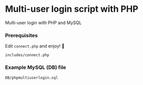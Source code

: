 # Multi-user login script with PHP
Multi-user login with PHP and MySQL

### Prerequisites

Edit `connect.php` and enjoy! 🙂

```
includes/connect.php
```

### Example MySQL (DB) file

```
DB/phpmultiuserlogin.sql
```
